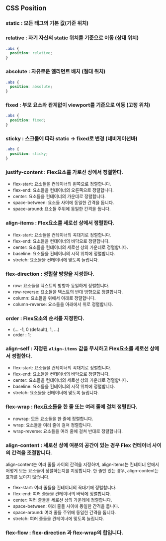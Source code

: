 ## CSS Position

### static : 모든 태그의 기본 값(기준 위치) 

### relative : 자기 자신의 static 위치를 기준으로 이동 (상대 위치)

```css
.abs {
  position: relative;
}
```

### absolute : 자유로운 엘리먼트 배치 (절대 위치)

```css
.abs {
  position: absolute;
}
```

### fixed : 부모 요소와 관계없이 viewport를 기준으로 이동 (고정 위치)

```css
.abs {
  position: fixed;
}
```

### sticky : 스크롤에 따라 static -> fixed로 변경 (네비게이션바)

```css
.abs {
  position: sticky;
}
```



### justify-content : Flex요소를 가로선 상에서 정렬한다.

* flex-start: 요소들을 컨테이너의 왼쪽으로 정렬합니다.
* flex-end: 요소들을 컨테이너의 오른쪽으로 정렬합니다.
* center: 요소들을 컨테이너의 가운데로 정렬합니다.
* space-between: 요소들 사이에 동일한 간격을 둡니다.
* space-around: 요소들 주위에 동일한 간격을 둡니다.

### align-items : Flex요소를 세로선 상에서 정렬한다.
* flex-start: 요소들을 컨테이너의 꼭대기로 정렬합니다.
* flex-end: 요소들을 컨테이너의 바닥으로 정렬합니다.
* center: 요소들을 컨테이너의 세로선 상의 가운데로 정렬합니다.
* baseline: 요소들을 컨테이너의 시작 위치에 정렬합니다.
* stretch: 요소들을 컨테이너에 맞도록 늘립니다.

### flex-direction : 정렬할 방향을 지정한다.
* row: 요소들을 텍스트의 방향과 동일하게 정렬합니다.
* row-reverse: 요소들을 텍스트의 반대 방향으로 정렬합니다.
* column: 요소들을 위에서 아래로 정렬합니다.
* column-reverse: 요소들을 아래에서 위로 정렬합니다.

### order : Flex요소의 순서를 지정한다.
* <integer> (... -1, 0 (default), 1, ...)
* order : 1;

### align-self : 지정된 `align-items` 값을 무시하고 Flex요소를 세로선 상에서 정렬한다.
* flex-start: 요소들을 컨테이너의 꼭대기로 정렬합니다.
* flex-end: 요소들을 컨테이너의 바닥으로 정렬합니다.
* center: 요소들을 컨테이너의 세로선 상의 가운데로 정렬합니다.
* baseline: 요소들을 컨테이너의 시작 위치에 정렬합니다.
* stretch: 요소들을 컨테이너에 맞도록 늘립니다.

### flex-wrap : flex요소들을 한 줄 또는 여러 줄에 걸쳐 정렬한다.
* nowrap: 모든 요소들을 한 줄에 정렬합니다.
* wrap: 요소들을 여러 줄에 걸쳐 정렬합니다.
* wrap-reverse: 요소들을 여러 줄에 걸쳐 반대로 정렬합니다.

### align-content : 세로선 상에 여분의 공간이 있는 경우 Flex 컨테이너 사이의 간격을 조절합니다.
align-content는 여러 줄들 사이의 간격을 지정하며, align-items는 컨테이너 안에서 어떻게 모든 요소들이 정렬하는지를 지정합니다. 한 줄만 있는 경우, align-content는 효과를 보이지 않습니다.
* flex-start: 여러 줄들을 컨테이너의 꼭대기에 정렬합니다.
* flex-end: 여러 줄들을 컨테이너의 바닥에 정렬합니다.
* center: 여러 줄들을 세로선 상의 가운데에 정렬합니다.
* space-between: 여러 줄들 사이에 동일한 간격을 둡니다.
* space-around: 여러 줄들 주위에 동일한 간격을 둡니다.
* stretch: 여러 줄들을 컨테이너에 맞도록 늘립니다.

### flex-flow : flex-direction 과 flex-wrap의 합입니다.



